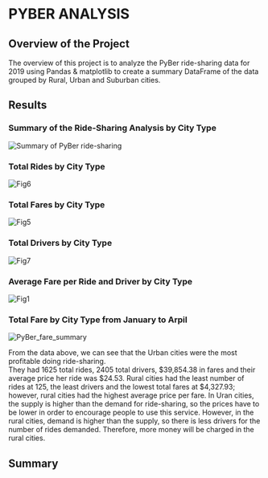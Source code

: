 # PYBER ANALYSIS

## Overview of the Project

The overview of this project is to analyze the PyBer ride-sharing data for 2019 using Pandas & 
matplotlib to create a summary DataFrame of the data grouped by Rural, Urban and Suburban cities. 



## Results


### Summary of the Ride-Sharing Analysis by City Type

![Summary of PyBer ride-sharing](https://user-images.githubusercontent.com/103302566/168510927-8b339d9e-6eca-4ca4-aa4f-b0ec52a7fe38.png)


### Total Rides by City Type


![Fig6](https://user-images.githubusercontent.com/103302566/168510426-953de63a-e4f5-4406-a2b2-345a370e40a4.png)


### Total Fares by City Type

  
![Fig5](https://user-images.githubusercontent.com/103302566/168510628-90c4b2bc-8a04-4183-8c6d-aa2bdbd7afa7.png)


### Total Drivers by City Type

![Fig7](https://user-images.githubusercontent.com/103302566/168510964-4d9fbc9a-e602-417b-86e5-21fd74f5a2c7.png)


### Average Fare per Ride and Driver by City Type

![Fig1](https://user-images.githubusercontent.com/103302566/168511043-1ecb9033-1679-47ff-8cf3-e362e674dbed.png)


### Total Fare by City Type from January to Arpil

![PyBer_fare_summary](https://user-images.githubusercontent.com/103302566/168511393-ba2dc7ca-bb4a-4b62-a9da-f8509a006249.png)


From the data above, we can see that the Urban cities were the most profitable doing ride-sharing.  
They had 1625 total rides, 2405 total drivers, $39,854.38 in fares and their average price her ride was 
$24.53. Rural cities had the least number of rides at 125, the least drivers and the lowest total fares at $4,327.93; however,
rural cities had the highest average price per fare. In Uran cities, the supply is higher than the demand for ride-sharing,
so the prices have to be lower in order to encourage people to use this service. However, in the rural cities, demand is higher 
than the supply, so there is less drivers for the number of rides demanded. Therefore, more money will be charged in the rural cities.


## Summary


